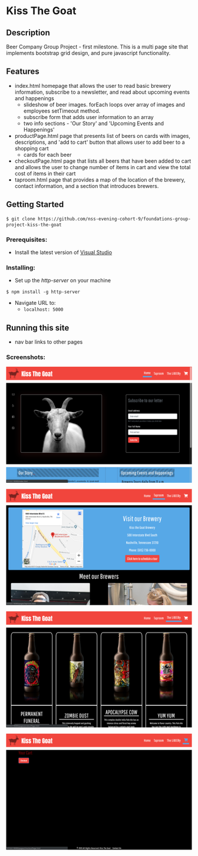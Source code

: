 # Kiss The Goat

## Description
Beer Company Group Project - first milestone. This is a multi page site that implements bootstrap grid design, and pure javascript functionality.

## Features
* index.html homepage that allows the user to read basic brewery information, subscribe to a newsletter, and read about upcoming events and happenings
  * slideshow of beer images. forEach loops over array of images and employees setTimeout method. 
  * subscribe form that adds user information to an array
  * two info sections - 'Our Story' and 'Upcoming Events and Happenings'
* productPage.html page that presents list of beers on cards with images, descriptions, and 'add to cart' button that allows user to add beer to a shopping cart
  * cards for each beer
* checkoutPage.html page that lists all beers that have been added to cart and allows the user to change number of items in cart and view the total cost of items in their cart
* taproom.html page that provides a map of the location of the brewery, contact information, and a section that introduces brewers.
  
## Getting Started
```
$ git clone https://github.com/nss-evening-cohort-9/foundations-group-project-kiss-the-goat
```
### Prerequisites:

- Install the latest version of [Visual Studio](https://code.visualstudio.com/download)
    
### Installing:

* Set up the _http-server_ on your machine
```
$ npm install -g http-server
```
  * Navigate URL to:
    * `localhost: 5000`
    
## Running this site
- nav bar links to other pages

### Screenshots:

![Image of the website input field.](https://raw.githubusercontent.com/nss-evening-cohort-9/foundations-group-project-kiss-the-goat/master/screenshots/1.png "screenshot of input field for sorting.")

![Image of website cards.](https://raw.githubusercontent.com/nss-evening-cohort-9/foundations-group-project-kiss-the-goat/master/screenshots/2.png "screenshot of hogwarts cards and death eater cards")

![Image of website cards.](https://raw.githubusercontent.com/nss-evening-cohort-9/foundations-group-project-kiss-the-goat/master/screenshots/3.png "screenshot of hogwarts cards and death eater cards")

![Image of website cards.](https://raw.githubusercontent.com/nss-evening-cohort-9/foundations-group-project-kiss-the-goat/master/screenshots/4.png "screenshot of hogwarts cards and death eater cards")